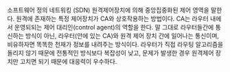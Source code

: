
소프트웨어 정의 네트워킹 (SDN)
원격제어장치에 의해 중앙집중화된 제어 영역을 말한다. 원격에 존재하는 특정 제어장치가 CA와 상호작용하는 방법이다. 
CA는 라우터 내에서 운영되되는 제어 대리인(control agent)의 역할을 한다. 말 그대로 라우터들간에 통신하는 방식이 아닌,
라우터(안에 있는 CA)와 원격 제어 장치 간에 일어나는 통신이며, 비유하자면 똑똑한 천재가 정보를 내려주는 방식이다.
라우터가 직접 라우팅 알고리즘을 돌리지 않기 때문에 전통적인 방식보다 복잡성이 낮고, 문제가 발생한 경우 원격제어
장치만 고치면 되기 때문에 대응력이 우수하다. 

